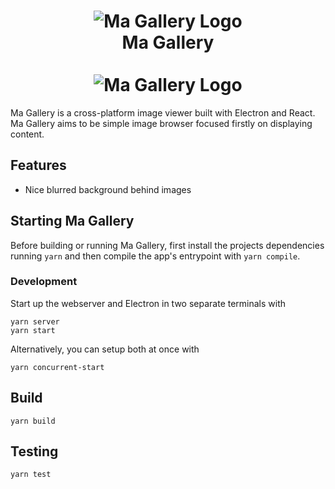 <h1 align="center">
  <img
    src="https://user-images.githubusercontent.com/30939389/67155716-a372f580-f2ea-11e9-949f-3cdb65711f29.png"
    alt="Ma Gallery Logo"
  />
  <br/>
  Ma Gallery
  <br/>
  <br/>
  <img
    src="https://user-images.githubusercontent.com/30939389/67155768-71ae5e80-f2eb-11e9-922c-6cf4b633de8c.png"
    alt="Ma Gallery Logo"
  />
</h1>

Ma Gallery is a cross-platform image viewer built with Electron and React. Ma Gallery aims to be simple image browser focused firstly on displaying content.

## Features

* Nice blurred background behind images

## Starting Ma Gallery

Before building or running Ma Gallery, first install the projects dependencies running `yarn` and then compile the app's entrypoint with `yarn compile`.

### Development

Start up the webserver and Electron in two separate terminals with
```
yarn server
yarn start
```

Alternatively, you can setup both at once with
```
yarn concurrent-start
```

## Build

```
yarn build
```

## Testing

```
yarn test
```
